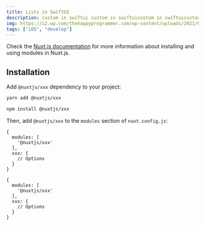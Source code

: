 ```yaml
---
title: Lists in SwiftUI
description: custom in swiftui custom in swiftuicustom in swiftuicustom in swiftuicustom
img: https://i2.wp.com/thehappyprogrammer.com/wp-content/uploads/2021/01/CustomList.jpg?resize=1536%2C941&ssl=1
tags: ["iOS", "develop"]
---
```


Check the [Nuxt.js documentation](https://nuxtjs.org/guides/configuration-glossary/configuration-modules) for more information about installing and using modules in Nuxt.js.

## Installation

Add `@nuxtjs/xxx` dependency to your project:

<code-group>
  <code-block label="Yarn" active>

```bash
yarn add @nuxtjs/xxx
```

  </code-block>
  <code-block label="NPM">

```bash
npm install @nuxtjs/xxx
```

  </code-block>
</code-group>

Then, add `@nuxtjs/xxx` to the `modules` section of `nuxt.config.js`:

```js[nuxt.config.js]
{
  modules: [
    '@nuxtjs/xxx'
  ],
  xxx: {
    // Options
  }
}
```

```js[nuxt.config.js]
{
  modules: [
    '@nuxtjs/xxx'
  ],
  xxx: {
    // Options
  }
}
```
